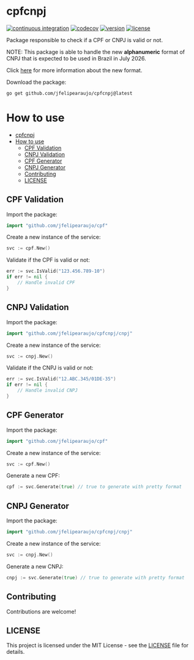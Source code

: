 # cpfcnpj
[![continuous integration](https://github.com/jfelipearaujo/cpfcnpj/actions/workflows/ci.yml/badge.svg)](https://github.com/jfelipearaujo/cpfcnpj/actions/workflows/ci.yml)
[![codecov](https://codecov.io/github/jfelipearaujo/cpfcnpj/graph/badge.svg?token=BR99CZ9VZ8)](https://codecov.io/github/jfelipearaujo/cpfcnpj)
[![version](https://img.shields.io/github/v/release/jfelipearaujo/cpfcnpj.svg)](https://github.com/jfelipearaujo/cpfcnpj/releases/latest)
[![license](https://img.shields.io/badge/license-MIT-blue.svg)](https://github.com/jfelipearaujo/cpfcnpj/blob/main/LICENSE)

Package responsible to check if a CPF or CNPJ is valid or not.

NOTE: This package is able to handle the new **alphanumeric** format of CNPJ that is expected to be used in Brazil in July 2026.

Click [here](https://www.gov.br/receitafederal/pt-br/acesso-a-informacao/acoes-e-programas/programas-e-atividades/cnpj-alfanumerico#:~:text=O%20CNPJ%20Alfanum%C3%A9rico%20ser%C3%A1%20atribu%C3%ADdo,com%20o%20seu%20n%C3%BAmero%20v%C3%A1lido!) for more information about the new format.

Download the package:

```bash
go get github.com/jfelipearaujo/cpfcnpj@latest
```
# How to use

- [cpfcnpj](#cpfcnpj)
- [How to use](#how-to-use)
  - [CPF Validation](#cpf-validation)
  - [CNPJ Validation](#cnpj-validation)
  - [CPF Generator](#cpf-generator)
  - [CNPJ Generator](#cnpj-generator)
  - [Contributing](#contributing)
  - [LICENSE](#license)

## CPF Validation

Import the package:

```go
import "github.com/jfelipearaujo/cpf"
```

Create a new instance of the service:

```go
svc := cpf.New()
```

Validate if the CPF is valid or not:

```go
err := svc.IsValid("123.456.789-10")
if err != nil {
    // Handle invalid CPF
}
```

## CNPJ Validation

Import the package:

```go
import "github.com/jfelipearaujo/cpfcnpj/cnpj"
```

Create a new instance of the service:

```go
svc := cnpj.New()
```

Validate if the CNPJ is valid or not:

```go
err := svc.IsValid("12.ABC.345/01DE-35")
if err != nil {
    // Handle invalid CNPJ
}
```

## CPF Generator

Import the package:

```go
import "github.com/jfelipearaujo/cpf"
```

Create a new instance of the service:

```go
svc := cpf.New()
```

Generate a new CPF:

```go
cpf := svc.Generate(true) // true to generate with pretty format
```

## CNPJ Generator

Import the package:

```go
import "github.com/jfelipearaujo/cpfcnpj/cnpj"
```

Create a new instance of the service:

```go
svc := cnpj.New()
```

Generate a new CNPJ:

```go
cnpj := svc.Generate(true) // true to generate with pretty format
```

## Contributing

Contributions are welcome!

## LICENSE

This project is licensed under the MIT License - see the [LICENSE](LICENSE) file for details.
